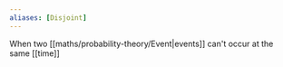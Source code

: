 ```yaml
---
aliases: [Disjoint]
---
```


When two [[maths/probability-theory/Event|events]] can't occur at the same [[time]]